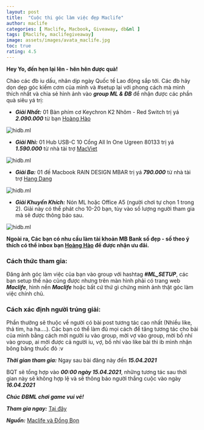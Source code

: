 ```yaml
---
layout: post
title:  "Cuộc thi góc làm việc đẹp Maclife"
author: maclife
categories: [ Maclife, Macbook, Giveaway, db&ml ]
tags: [Maclife, maclifegiveaway]
image: assets/images/avata_maclife.jpg
toc: true
rating: 4.5
---
```


**Hey Yo, đến hẹn lại lên - hên hên được quà!**

Chào các đb iu dấu, nhân dịp ngày Quốc tế Lao động sắp tới. Các đb hãy dọn dẹp góc kiếm cơm của mình và #setup lại với phong cách mà mình thích nhất và chia sẻ hình ảnh vào ***group ML & ĐB*** để nhận được các phần quà siêu yá trị:
  - ***Giải Nhất:*** 01 Bàn phím cơ Keychron K2 Nhôm - Red Switch trị yá ***2.090.000*** từ bạn [Hoàng Hào](https://www.facebook.com/hao2702/)

  <p class="mb-5"><img class="shadow-lg" src="{{site.baseurl}}/assets/images/2021-04-08-cuoc-thi-goc-lam-viec-dep-maclife/phim-keychron.jpg" alt="hidb.ml" /></p>

  - ***Giải Nhì:*** 01 Hub USB-C 10 Cổng All In One Ugreen 80133 trị yá ***1.590.000*** từ nhà tài trợ [MacViet](www.macviet.vn)

  <p class="mb-5"><img class="shadow-lg" src="{{site.baseurl}}/assets/images/2021-04-08-cuoc-thi-goc-lam-viec-dep-maclife/hub-ugreen.jpg" alt="hidb.ml" /></p>

  - ***Giải Ba:*** 01 đế Macbook RAIN DESIGN MBAR trị yá ***790.000*** từ nhà tài trợ [Hang Dang](https://www.facebook.com/hang.dang.921)

  <p class="mb-5"><img class="shadow-lg" src="{{site.baseurl}}/assets/images/2021-04-08-cuoc-thi-goc-lam-viec-dep-maclife/de-tan-nhiet.jpg" alt="hidb.ml" /></p>

  - ***Giải Khuyến Khích:*** Nón ML hoặc Office A5 (người chơi tự chọn 1 trong 2). Giải này có thể phát cho 10-20 bạn, tùy vào số lượng người tham gia mà sẽ được thông
  báo sau.

  <p class="mb-5"><img class="shadow-lg" src="{{site.baseurl}}/assets/images/avata_maclife.jpg" alt="hidb.ml" /></p>


**Ngoài ra, Các bạn có nhu cầu làm tài khoản MB Bank số đẹp - số theo ý thích có thể inbox bạn [Hoàng Hào](https://www.facebook.com/hao2702/) để được nhận ưu đãi.**

### Cách thức tham gia:
  Đăng ảnh góc làm việc của bạn vào group với hashtag ***#ML_SETUP***, các bạn setup thế nào cũng được nhưng trên màn hình phải có trang web ***Maclife***, hình nền ***Maclife*** hoặc bất cứ thứ gì chứng minh ảnh thật góc làm việc chính chủ.

### Cách xác định người trúng giải:
  Phần thưởng sẽ thuộc về người có bài post tương tác cao nhất (Nhiều like, thả tim, ha ha....). Các bạn có thể làm đủ mọi cách để tăng tương tác cho bài của mình bằng cách mời người iu vào group, mời vợ vào group, mời bồ nhí vào group, ai mời được cả người iu, vợ, bồ nhí vào like bài thì ib mình nhận bông băng thuốc đỏ :v

 ***Thời gian tham gia:*** Ngay sau bài đăng này đến ***15.04.2021***

BQT sẽ tổng hợp vào ***00:00 ngày 15.04.2021***, những tương tác sau thời gian này sẽ không hợp lệ và sẽ thông báo người thắng cuộc vào ngày ***16.04.2021***

***Chúc ĐBML chơi game vui vẻ!***

  ***Tham gia ngay:*** [Tại đây](https://www.facebook.com/groups/maclife.vn/permalink/734784943874772)

***Nguồn:*** [Maclife và Đồng Bọn](https://www.facebook.com/groups/maclife.vn/permalink/734784943874772)
